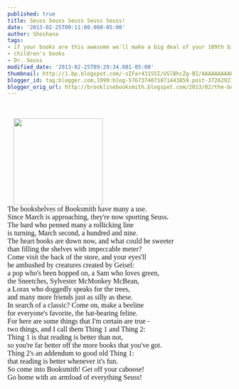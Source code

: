 ```yaml
---
published: true
title: Seuss Seuss Seuss Seuss Seuss!
date: '2013-02-25T09:11:00.000-05:00'
author: Shoshana
tags:
- if your books are this awesome we'll make a big deal of your 109th birthday too
- children's books
- Dr. Seuss
modified_date: '2013-02-25T09:29:34.081-05:00'
thumbnail: http://1.bp.blogspot.com/-sIFar431S5I/USlBhcZg-BI/AAAAAAAAAHs/g0htbS1HHNA/s72-c/dr.+seuss+003.jpg
blogger_id: tag:blogger.com,1999:blog-5767374071871443859.post-3726292155542486394
blogger_orig_url: http://brooklinebooksmith.blogspot.com/2013/02/the-bookshelves-of-booksmith-have-many.html
---
```


<div class="separator" style="clear: both; text-align: center;"><br /></div><br /><div class="separator" style="clear: both; text-align: left;"><span style="font-family: Georgia, serif; font-size: 12pt;"></span><a href="http://1.bp.blogspot.com/-sIFar431S5I/USlBhcZg-BI/AAAAAAAAAHs/g0htbS1HHNA/s1600/dr.+seuss+003.jpg" imageanchor="1" style="margin-left: 1em; margin-right: 1em;"><img border="0" height="195" src="http://1.bp.blogspot.com/-sIFar431S5I/USlBhcZg-BI/AAAAAAAAAHs/g0htbS1HHNA/s200/dr.+seuss+003.jpg" width="200" /></a></div><div class="separator" style="clear: both; text-align: left;"><span style="font-family: Georgia, serif; font-size: 12pt;">The bookshelves of Booksmith have many a use.<br />Since March is approaching, they're now sporting Seuss.<br />The bard who penned many a rollicking line<br />is turning, March second, a hundred and nine.<br />The heart books are down now, and what could be sweeter<br />than filling the shelves with impeccable meter?<br />Come visit the back of the store, and your eyes'll<br />be ambushed by creatures created by Geisel:<br />a pop who's been hopped on, a Sam who loves green,<br />the Sneetches, Sylvester McMonkey McBean,<br />a Lorax who doggedly speaks for the trees,<br />and many more friends just as silly as these.<br />In search of a classic? Come on, make a beeline<br />for everyone's favorite, the hat-bearing feline.<br />For&nbsp;here are some things that I'm certain are true - <br />two things, and I call them Thing 1 and Thing 2:<br />Thing 1 is that reading is better than not,<br />so you're far better off the more books that you've got.<br />Thing 2's an addendum to good old&nbsp;Thing 1:<br />that reading is better whenever it's fun.<br />So come into Booksmith! Get off your caboose!<br />Go home with an armload of everything Seuss!</span></div><div class="separator" style="clear: both; text-align: center;"><br /></div><div class="separator" style="clear: both; text-align: center;"><br /></div>